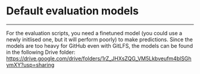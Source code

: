 # Default evaluation models

----

For the evaluation scripts, you need a finetuned model (you could use a newly initlised one, but it will perform poorly) to make predictions. Since the models are too heavy for GitHub even with GitLFS, the models can be found in the following Drive folder: https://drive.google.com/drive/folders/1rZ_JHXsZQG_VM5Lkbveufm4blSGhymXY?usp=sharing
